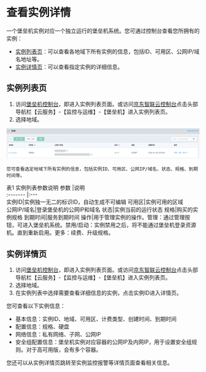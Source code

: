 # 查看实例详情

一个堡垒机实例对应一个独立运行的堡垒机系统。您可通过控制台查看您所拥有的实例：
* [实例列表页](Instance-Info#user-content-2)：可以查看各地域下所有实例的信息，包括ID、可用区、公网IP/域名地址等。
* [实例详情页](Instance-Info#user-content-3)：可以查看指定实例的详细信息。

<div id ="user-content-2"></div>

## 实例列表页

1. 访问[堡垒机控制台](https://bastion-console.jdcloud.com/list)，即进入实例列表页面。或访问[京东智联云控制台](https://console.jdcloud.com)点击头部导航栏【云服务】-【监控与运维】-【堡垒机】进入实例列表页。
2. 选择地域。

![](/image/Bastion/instance-list.png) 

	您可查看选定地域下所有实例的信息，包括实例ID、可用区、公网IP/域名、状态、规格、到期时间等。
		

表1 实例列表参数说明
参数   |说明   
:------- |:---    
实例ID|实例独一无二的标识ID，自动生成不可编辑
可用区|实例可用的区域      
公网IP/域名|登录堡垒机的公网IP和域名
状态|实例当前的运行状态
规格|购买的实例规格
到期时间|服务到期时间
操作|用于管理实例的操作。管理：通过管理按钮，可进入堡垒机系统。禁用/启动：实例禁用之后，将不能通过堡垒机登录资源机。直到重新启用。更多：续费、升级规格。

<div id ="user-content-3"></div>	

## 实例详情页

1. 访问[堡垒机控制台](https://bastion-console.jdcloud.com/list)，即进入实例列表页面。或访问[京东智联云控制台](https://console.jdcloud.com)点击头部导航栏【云服务】-【监控与运维】-【堡垒机】进入实例列表页。
2. 选择地域。
3. 在实例列表中选择需要查看详细信息的实例，点击实例ID进入详情页。

您可查看以下实例信息：

* 基本信息：实例ID、地域、可用区、计费类型、创建时间、到期时间
* 配置信息：规格、硬盘
* 网络信息：私有网络、子网、公网IP
* 安全组配置信息：堡垒机实例对应容器的公网IP及内网IP，用于设置安全组规则。对于高可用版，会有多个容器。

您还可以从实例详情页跳转至实例监控报警等详情页面查看相关信息。




